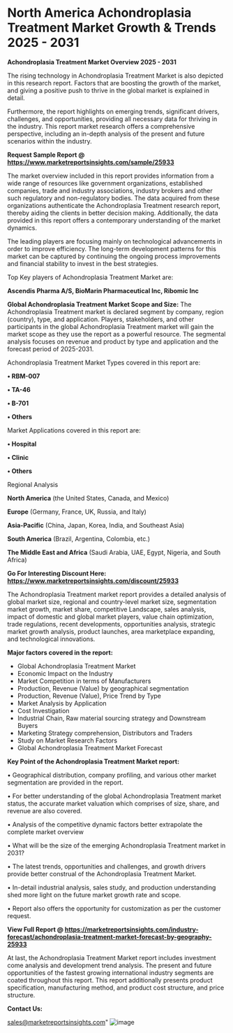 # North America Achondroplasia Treatment Market Growth & Trends 2025 - 2031

<Strong> Achondroplasia Treatment Market Overview 2025 - 2031</strong>

The rising technology in Achondroplasia Treatment Market is also depicted in this research report. Factors that are boosting the growth of the market, and giving a positive push to thrive in the global market is explained in detail.

Furthermore, the report highlights on emerging trends, significant drivers, challenges, and opportunities, providing all necessary data for thriving in the industry. This report market research offers a comprehensive perspective, including an in-depth analysis of the present and future scenarios within the industry.

<strong>Request Sample Report @ <a href=https://www.marketreportsinsights.com/sample/25933>https://www.marketreportsinsights.com/sample/25933</a></strong>

The market overview included in this report provides information from a wide range of resources like government organizations, established companies, trade and industry associations, industry brokers and other such regulatory and non-regulatory bodies. The data acquired from these organizations authenticate the Achondroplasia Treatment research report, thereby aiding the clients in better decision making. Additionally, the data provided in this report offers a contemporary understanding of the market dynamics.

The leading players are focusing mainly on technological advancements in order to improve efficiency. The long-term development patterns for this market can be captured by continuing the ongoing process improvements and financial stability to invest in the best strategies.

Top Key players of Achondroplasia Treatment Market are:

<strong>Ascendis Pharma A/S, BioMarin Pharmaceutical Inc, Ribomic Inc</strong>

<strong><b>Global Achondroplasia Treatment Market Scope and Size:</b></strong>
The Achondroplasia Treatment market is declared segment by company, region (country), type, and application. Players, stakeholders, and other participants in the global Achondroplasia Treatment market will gain the market scope as they use the report as a powerful resource. The segmental analysis focuses on revenue and product by type and application and the forecast period of 2025-2031.

Achondroplasia Treatment Market Types covered in this report are:

<strong>• RBM-007

• TA-46

• B-701

• Others</strong>

Market Applications covered in this report are:

<strong>• Hospital

• Clinic

• Others</strong> 

Regional Analysis

<strong>North America</strong> (the United States, Canada, and Mexico)

<strong>Europe</strong> (Germany, France, UK, Russia, and Italy)

<strong>Asia-Pacific</strong> (China, Japan, Korea, India, and Southeast Asia)

<strong>South America</strong> (Brazil, Argentina, Colombia, etc.)

<strong>The Middle East and Africa</strong> (Saudi Arabia, UAE, Egypt, Nigeria, and South Africa)

<strong>Go For Interesting Discount Here: <a href=https://www.marketreportsinsights.com/discount/25933>https://www.marketreportsinsights.com/discount/25933</a></strong>

The Achondroplasia Treatment market report provides a detailed analysis of global market size, regional and country-level market size, segmentation market growth, market share, competitive Landscape, sales analysis, impact of domestic and global market players, value chain optimization, trade regulations, recent developments, opportunities analysis, strategic market growth analysis, product launches, area marketplace expanding, and technological innovations.

<strong><b>Major factors covered in the report:</b></strong>
<ul>
  <li>Global Achondroplasia Treatment Market </li>
  <li>Economic Impact on the Industry</li>
  <li>Market Competition in terms of Manufacturers</li>
  <li>Production, Revenue (Value) by geographical segmentation</li>
  <li>Production, Revenue (Value), Price Trend by Type</li>
  <li>Market Analysis by Application</li>
  <li>Cost Investigation</li>
  <li>Industrial Chain, Raw material sourcing strategy and Downstream Buyers</li>
  <li>Marketing Strategy comprehension, Distributors and Traders</li>
  <li>Study on Market Research Factors</li>
  <li>Global Achondroplasia Treatment Market Forecast</li>
</ul>

<strong><b>Key Point of the Achondroplasia Treatment Market report:</b></strong>

• Geographical distribution, company profiling, and various other market segmentation are provided in the report.

• For better understanding of the global Achondroplasia Treatment market status, the accurate market valuation which comprises of size, share, and revenue are also covered.

• Analysis of the competitive dynamic factors better extrapolate the complete market overview

• What will be the size of the emerging Achondroplasia Treatment market in 2031?

• The latest trends, opportunities and challenges, and growth drivers provide better construal of the Achondroplasia Treatment Market.

• In-detail industrial analysis, sales study, and production understanding shed more light on the future market growth rate and scope.

• Report also offers the opportunity for customization as per the customer request.

<strong><b>View Full Report @ <a href=https://marketreportsinsights.com/industry-forecast/achondroplasia-treatment-market-forecast-by-geography-25933>https://marketreportsinsights.com/industry-forecast/achondroplasia-treatment-market-forecast-by-geography-25933</a></b></strong>


At last, the Achondroplasia Treatment Market report includes investment come analysis and development trend analysis. The present and future opportunities of the fastest growing international industry segments are coated throughout this report. This report additionally presents product specification, manufacturing method, and product cost structure, and price structure.

<strong>Contact Us:</strong>

sales@marketreportsinsights.com"
![image](https://github.com/user-attachments/assets/0a1b6c54-9239-4863-9792-d70e46331125)
